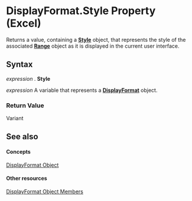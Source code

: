 
# DisplayFormat.Style Property (Excel)

Returns a value, containing a  **[Style](3c1e9184-0075-5f46-9a1a-0b61d874d1f8.md)** object, that represents the style of the associated **[Range](b8207778-0dcc-4570-1234-f130532cc8cd.md)** object as it is displayed in the current user interface.


## Syntax

 _expression_ . **Style**

 _expression_ A variable that represents a **[DisplayFormat](c70b5d7f-adf1-e539-a32d-12c920af7c7e.md)** object.


### Return Value

Variant


## See also


#### Concepts


[DisplayFormat Object](c70b5d7f-adf1-e539-a32d-12c920af7c7e.md)
#### Other resources


[DisplayFormat Object Members](fdcc9aec-9575-4530-059c-39559986b387.md)
